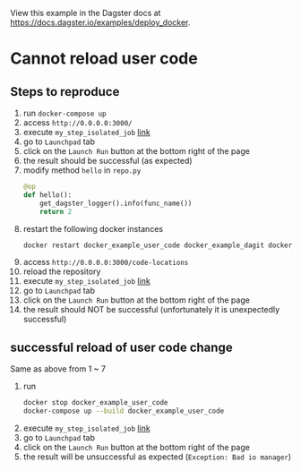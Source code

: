 View this example in the Dagster docs at https://docs.dagster.io/examples/deploy_docker.

# Cannot reload user code

## Steps to reproduce

1. run `docker-compose up`
1. access `http://0.0.0.0:3000/`
1. execute `my_step_isolated_job` [link](http://0.0.0.0:3000/locations/deploy_docker_repository@example_user_code/jobs/my_step_isolated_job)
1. go to `Launchpad` tab
1. click on the `Launch Run` button at the bottom right of the page
1. the result should be successful (as expected)
1. modify method `hello` in `repo.py`
    ```python
    @op
    def hello():
        get_dagster_logger().info(func_name())
        return 2
    ```
1. restart the following docker instances
    ```bash
    docker restart docker_example_user_code docker_example_dagit docker_example_daemon
    ```
1. access `http://0.0.0.0:3000/code-locations`
1. reload the repository
1. execute `my_step_isolated_job` [link](http://0.0.0.0:3000/locations/deploy_docker_repository@example_user_code/jobs/my_step_isolated_job)
1. go to `Launchpad` tab
1. click on the `Launch Run` button at the bottom right of the page
1. the result should NOT be successful (unfortunately it is unexpectedly successful)

## successful reload of user code change

Same as above from 1 ~ 7
1. run
    ```bash
    docker stop docker_example_user_code
    docker-compose up --build docker_example_user_code
    ```
1. execute `my_step_isolated_job` [link](http://0.0.0.0:3000/locations/deploy_docker_repository@example_user_code/jobs/my_step_isolated_job)
1. go to `Launchpad` tab
1. click on the `Launch Run` button at the bottom right of the page
1. the result will be unsuccessful as expected (`Exception: Bad io manager`)

